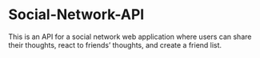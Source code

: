 # Social-Network-API
This is an API for a social network web application where users can share their thoughts, react to friends’ thoughts, and create a friend list. 
